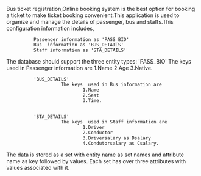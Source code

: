 Bus ticket registration,Online booking system is the best option for booking a ticket to make ticket booking convenient.This application is used to organize and manage the details of  passenger, bus and staffs.This configuration information includes,
                             
              Passenger information as 'PASS_BIO'
              Bus  information as 'BUS_DETAILS'
              Staff information as 'STA_DETAILS'
               
The database should support the three entity types:
               'PASS_BIO'
                        The keys  used in Passenger  information are 
                                1.Name
                                2.Age
                                3.Native.
                                
                                
              'BUS_DETAILS'
                        The keys  used in Bus information are 
                                1.Name
                                2.Seat
                                3.Time.
                                
                                
              'STA_DETAILS'
                        The keys  used in Staff information are 
                                1.Driver
                                2.Conductor
                                3.Driversalary as Dsalary     
                                4.Condutorsalary as Csalary.
                                
                                
                                
The data is stored as a set with entity name as set names and attribute name as key followed by values.
Each set has over three attributes with values associated with it. 
